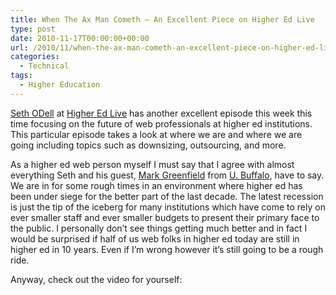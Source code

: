 ```yaml
---
title: When The Ax Man Cometh – An Excellent Piece on Higher Ed Live
type: post
date: 2010-11-17T00:00:00+00:00
url: /2010/11/when-the-ax-man-cometh-an-excellent-piece-on-higher-ed-live/
categories:
  - Technical
tags:
  - Higher Education
---
```


[Seth ODell](http://www.sethodell.com/) at [Higher Ed Live](http://higheredlive.com/) has another excellent episode this week this time focusing on the future of web professionals at higher ed institutions. This particular episode takes a look at where we are and where we are going including topics such as downsizing, outsourcing, and more.

As a higher ed web person myself I must say that I agree with almost everything Seth and his guest, [Mark Greenfield](http://www.markgr.com/) from [U. Buffalo](http://www.buffalo.edu/), have to say. We are in for some rough times in an environment where higher ed has been under siege for the better part of the last decade. The latest recession is just the tip of the iceberg for many institutions which have come to rely on ever smaller staff and ever smaller budgets to present their primary face to the public. I personally don’t see things getting much better and in fact I would be surprised if half of us web folks in higher ed today are still in higher ed in 10 years. Even if I’m wrong however it’s still going to be a rough ride.

Anyway, check out the video for yourself: